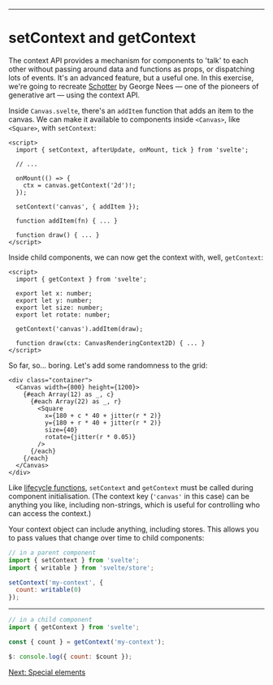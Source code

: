 ------
# **setContext and getContext**
The context API provides a mechanism for components to 'talk' to each other without passing around data and functions as props, or dispatching lots of events. It's an advanced feature, but a useful one. In this exercise, we're going to recreate [Schotter](https://collections.vam.ac.uk/item/O221321/schotter-print-nees-georg/) by George Nees — one of the pioneers of generative art — using the context API.

Inside <code data-file="src/routes/part2/context-api/Canvas.svelte">Canvas.svelte</code>, there's an `addItem` function that adds an item to the canvas. We can make it available to components inside `<Canvas>`, like `<Square>`, with `setContext`:
```svelte title="src/routes/part2/context-api/Canvas.svelte" /setContext,/ /setContext('canvas', { addItem });/
<script>
  import { setContext, afterUpdate, onMount, tick } from 'svelte';

  // ...

  onMount(() => {
    ctx = canvas.getContext('2d')!;
  });

  setContext('canvas', { addItem });

  function addItem(fn) { ... }

  function draw() { ... }
</script>
```
Inside child components, we can now get the context with, well, `getContext`:
```svelte title="src/routes/part2/context-api/Square.svelte" /import { getContext } from 'svelte';/ /getContext('canvas').addItem(draw);/
<script>
  import { getContext } from 'svelte';

  export let x: number;
  export let y: number;
  export let size: number;
  export let rotate: number;

  getContext('canvas').addItem(draw);

  function draw(ctx: CanvasRenderingContext2D) { ... }
</script>
```
So far, so... boring. Let's add some randomness to the grid:
```svelte title="src/routes/part2/context-api/+page.svelte" /+ jitter(r * 2)/ /rotate={jitter(r * 0.05)}/
<div class="container">
  <Canvas width={800} height={1200}>
    {#each Array(12) as _, c}
      {#each Array(22) as _, r}
        <Square
          x={180 + c * 40 + jitter(r * 2)}
          y={180 + r * 40 + jitter(r * 2)}
          size={40}
          rotate={jitter(r * 0.05)}
        />
      {/each}
    {/each}
  </Canvas>
</div>
```
Like [lifecycle functions](https://learn.svelte.dev/tutorial/onmount), `setContext` and `getContext` must be called during component initialisation. (The context key (`'canvas'` in this case) can be anything you like, including non-strings, which is useful for controlling who can access the context.)

Your context object can include anything, including stores. This allows you to pass values that change over time to child components:
```javascript
// in a parent component
import { setContext } from 'svelte';
import { writable } from 'svelte/store';

setContext('my-context', {
  count: writable(0)
});
```
---
```javascript
// in a child component
import { getContext } from 'svelte';

const { count } = getContext('my-context');

$: console.log({ count: $count });
```

[Next: Special elements](http://localhost:5173/part2/special-elements/self)
